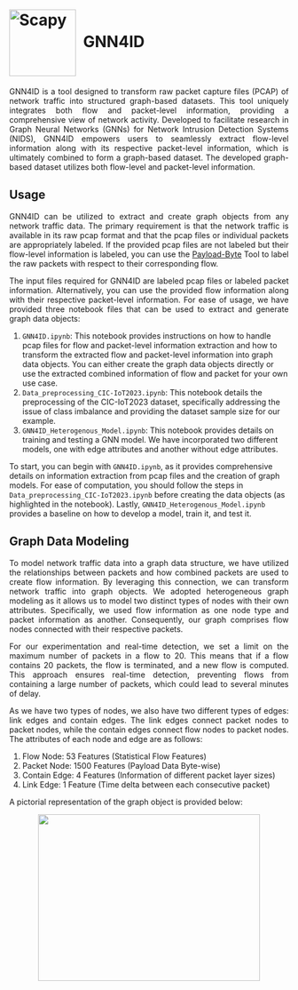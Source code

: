 # <img src="https://github.com/Yasir-ali-farrukh/GNN4ID/assets/93033074/91ff144c-550a-47b3-bc0a-907a77470347" width="120" valign="middle" alt="Scapy" />&nbsp; GNN4ID

<p align="justify">GNN4ID is a tool designed to transform raw packet capture files (PCAP) of network traffic into structured graph-based datasets. This tool uniquely integrates both flow and packet-level information, providing a comprehensive view of network activity. Developed to facilitate research in Graph Neural Networks (GNNs) for Network Intrusion Detection Systems (NIDS), GNN4ID empowers users to seamlessly extract flow-level information along with its respective packet-level information, which is ultimately combined to form a graph-based dataset. The developed graph-based dataset utilizes both flow-level and packet-level information. </p>

## Usage
<p align="justify">
GNN4ID can be utilized to extract and create graph objects from any network traffic data. The primary requirement is that the network traffic is available in its raw pcap format and that the pcap files or individual packets are appropriately labeled. If the provided pcap files are not labeled but their flow-level information is labeled, you can use the <a href="https://github.com/Yasir-ali-farrukh/Payload-Byte">Payload-Byte</a> Tool to label the raw packets with respect to their corresponding flow.

<p align="justify">
The input files required for GNN4ID are labeled pcap files or labeled packet information. Alternatively, you can use the provided flow information along with their respective packet-level information. For ease of usage, we have provided three notebook files that can be used to extract and generate graph data objects:

1. `GNN4ID.ipynb`: This notebook provides instructions on how to handle pcap files for flow and packet-level information extraction and how to transform the extracted flow and packet-level information into graph data objects. You can either create the graph data objects directly or use the extracted combined information of flow and packet for your own use case.
2. `Data_preprocessing_CIC-IoT2023.ipynb`: This notebook details the preprocessing of the CIC-IoT2023 dataset, specifically addressing the issue of class imbalance and providing the dataset sample size for our example.
3. `GNN4ID_Heterogenous_Model.ipynb`: This notebook provides details on training and testing a GNN model. We have incorporated two different models, one with edge attributes and another without edge attributes.
</p>

To start, you can begin with `GNN4ID.ipynb`, as it provides comprehensive details on information extraction from pcap files and the creation of graph models. For ease of computation, you should follow the steps in `Data_preprocessing_CIC-IoT2023.ipynb` before creating the data objects (as highlighted in the notebook). Lastly, `GNN4ID_Heterogenous_Model.ipynb` provides a baseline on how to develop a model, train it, and test it.

## Graph Data Modeling
<p align="justify">
To model network traffic data into a graph data structure, we have utilized the relationships between packets and how combined packets are used to create flow information. By leveraging this connection, we can transform network traffic into graph objects. We adopted heterogeneous graph modeling as it allows us to model two distinct types of nodes with their own attributes. Specifically, we used flow information as one node type and packet information as another. Consequently, our graph comprises flow nodes connected with their respective packets.

<p align="justify">
For our experimentation and real-time detection, we set a limit on the maximum number of packets in a flow to 20. This means that if a flow contains 20 packets, the flow is terminated, and a new flow is computed. This approach ensures real-time detection, preventing flows from containing a large number of packets, which could lead to several minutes of delay.

<p align="justify">
As we have two types of nodes, we also have two different types of edges: link edges and contain edges. The link edges connect packet nodes to packet nodes, while the contain edges connect flow nodes to packet nodes. The attributes of each node and edge are as follows:

1. Flow Node: 53 Features (Statistical Flow Features)
2. Packet Node: 1500 Features (Payload Data Byte-wise)
3. Contain Edge: 4 Features (Information of different packet layer sizes)
4. Link Edge: 1 Feature (Time delta between each consecutive packet)

A pictorial representation of the graph object is provided below:

<p align="center">
  <img src="https://github.com/Yasir-ali-farrukh/GNN4ID/assets/93033074/9cf49fed-b68a-4440-bc81-39fbb40afb00" width="400" height="300">
</p>




